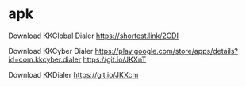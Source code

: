 # apk
Download KKGlobal Dialer
https://shortest.link/2CDI

Download KKCyber Dialer
https://play.google.com/store/apps/details?id=com.kkcyber.dialer
https://git.io/JKXnT

Download KKDialer
https://git.io/JKXcm
